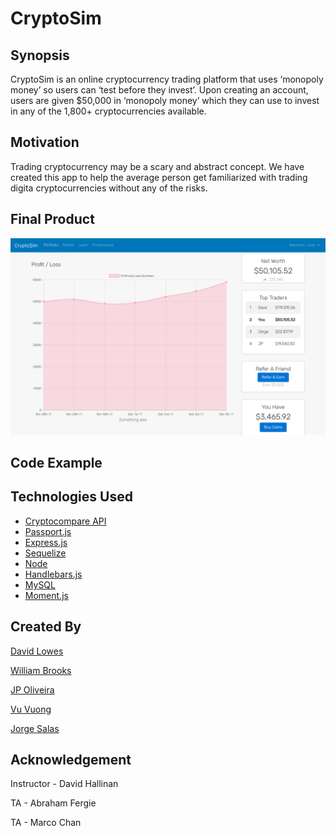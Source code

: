 # CryptoSim


## Synopsis

CryptoSim is an online cryptocurrency trading platform that uses ‘monopoly money’ so users can ‘test before they invest’. Upon creating an account, users are given $50,000 in ‘monopoly money’ which they can use to invest in any of the 1,800+ cryptocurrencies available.

## Motivation

Trading cryptocurrency may be a scary and abstract concept. We have created this app to help the average person get familiarized with trading digita cryptocurrencies without any of the risks. 

## Final Product
![Final Product](./public/assets/images/finalproduct.png)

## Code Example

## Technologies Used
* [Cryptocompare API](https://www.cryptocompare.com/api/#) 
* [Passport.js](http://www.passportjs.org/) 
* [Express.js](https://expressjs.com/) 
* [Sequelize](http://docs.sequelizejs.com/) 
* [Node](https://nodejs.org/) 
* [Handlebars.js](handlebarsjs.com/) 
* [MySQL](https://www.mysql.com/) 
* [Moment.js](https://momentjs.com/) 

## Created By
[David Lowes](https://github.com/djlowes) 

[William Brooks](https://github.com/thewillwill) 

[JP Oliveira](https://github.com/JPauloBR) 

[Vu Vuong](https://github.com/tsukoni) 

[Jorge Salas](https://github.com/jorgesv16) 

## Acknowledgement
Instructor - David Hallinan

TA - Abraham Fergie

TA - Marco Chan